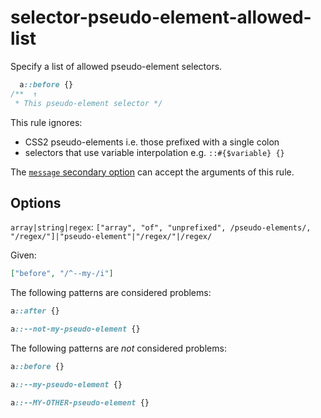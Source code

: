 # selector-pseudo-element-allowed-list  
  
Specify a list of allowed pseudo-element selectors.  
  
<!-- prettier-ignore -->  
```css  
  a::before {}  
/**  ↑  
 * This pseudo-element selector */  
```  
  
This rule ignores:  
  
- CSS2 pseudo-elements i.e. those prefixed with a single colon  
- selectors that use variable interpolation e.g. `::#{$variable} {}`  
  
The [`message` secondary option](../../../docs/user-guide/configure.md#message) can accept the arguments of this rule.  
  
## Options  
  
`array|string|regex`: `["array", "of", "unprefixed", /pseudo-elements/, "/regex/"]|"pseudo-element"|"/regex/"|/regex/`  
  
Given:  
  
```json  
["before", "/^--my-/i"]  
```  
  
The following patterns are considered problems:  
  
<!-- prettier-ignore -->  
```css  
a::after {}  
```  
  
<!-- prettier-ignore -->  
```css  
a::--not-my-pseudo-element {}  
```  
  
The following patterns are _not_ considered problems:  
  
<!-- prettier-ignore -->  
```css  
a::before {}  
```  
  
<!-- prettier-ignore -->  
```css  
a::--my-pseudo-element {}  
```  
  
<!-- prettier-ignore -->  
```css  
a::--MY-OTHER-pseudo-element {}  
```  
